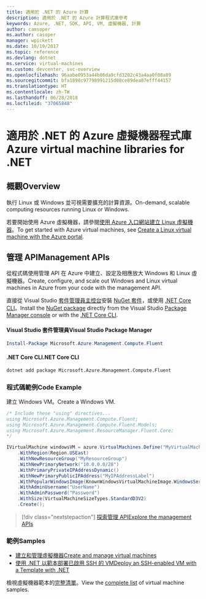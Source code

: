 ```yaml
---
title: 適用於 .NET 的 Azure 計算
description: 適用於 .NET 的 Azure 計算程式庫參考
keywords: Azure, .NET, SDK, API, VM, 虛擬機器, 計算
author: camsoper
ms.author: casoper
manager: wpickett
ms.date: 10/19/2017
ms.topic: reference
ms.devlang: dotnet
ms.service: virtual-machines
ms.custom: devcenter, svc-overview
ms.openlocfilehash: 96aabe0953a44b86da9cfd3202c43a4aa0f08a89
ms.sourcegitcommit: bfa1898c97798991215d08ce89dea87efff44157
ms.translationtype: HT
ms.contentlocale: zh-TW
ms.lasthandoff: 06/28/2018
ms.locfileid: "37065848"
---
```

# <a name="azure-virtual-machine-libraries-for-net"></a><span data-ttu-id="1d18b-104">適用於 .NET 的 Azure 虛擬機器程式庫</span><span class="sxs-lookup"><span data-stu-id="1d18b-104">Azure virtual machine libraries for .NET</span></span>

## <a name="overview"></a><span data-ttu-id="1d18b-105">概觀</span><span class="sxs-lookup"><span data-stu-id="1d18b-105">Overview</span></span>

<span data-ttu-id="1d18b-106">執行 Linux 或 Windows 並可視需要擴充的計算資源。</span><span class="sxs-lookup"><span data-stu-id="1d18b-106">On-demand, scalable computing resources running Linux or Windows.</span></span>

<span data-ttu-id="1d18b-107">若要開始使用 Azure 虛擬機器，請參閱[使用 Azure 入口網站建立 Linux 虛擬機器](https://review.docs.microsoft.com/azure/virtual-machines/linux/quick-create-portal)。</span><span class="sxs-lookup"><span data-stu-id="1d18b-107">To get started with Azure virtual machines, see [Create a Linux virtual machine with the Azure portal](https://review.docs.microsoft.com/azure/virtual-machines/linux/quick-create-portal).</span></span>

## <a name="management-apis"></a><span data-ttu-id="1d18b-108">管理 API</span><span class="sxs-lookup"><span data-stu-id="1d18b-108">Management APIs</span></span>

<span data-ttu-id="1d18b-109">從程式碼使用管理 API 在 Azure 中建立、設定及相應放大 Windows 和 Linux 虛擬機器。</span><span class="sxs-lookup"><span data-stu-id="1d18b-109">Create, configure, and scale out Windows and Linux virtual machines in Azure from your code with the management API.</span></span>

<span data-ttu-id="1d18b-110">直接從 Visual Studio [套件管理員主控台][PackageManager]安裝 [NuGet 套件](https://www.nuget.org/packages/Microsoft.Azure.Management.Compute.Fluent)，或使用 [.NET Core CLI][DotNetCLI]。</span><span class="sxs-lookup"><span data-stu-id="1d18b-110">Install the [NuGet package](https://www.nuget.org/packages/Microsoft.Azure.Management.Compute.Fluent) directly from the Visual Studio [Package Manager console][PackageManager] or with the [.NET Core CLI][DotNetCLI].</span></span>

#### <a name="visual-studio-package-manager"></a><span data-ttu-id="1d18b-111">Visual Studio 套件管理員</span><span class="sxs-lookup"><span data-stu-id="1d18b-111">Visual Studio Package Manager</span></span>

```powershell
Install-Package Microsoft.Azure.Management.Compute.Fluent
```

#### <a name="net-core-cli"></a><span data-ttu-id="1d18b-112">.NET Core CLI</span><span class="sxs-lookup"><span data-stu-id="1d18b-112">.NET Core CLI</span></span>

```bash
dotnet add package Microsoft.Azure.Management.Compute.Fluent
```

### <a name="code-example"></a><span data-ttu-id="1d18b-113">程式碼範例</span><span class="sxs-lookup"><span data-stu-id="1d18b-113">Code Example</span></span>

<span data-ttu-id="1d18b-114">建立 Windows VM。</span><span class="sxs-lookup"><span data-stu-id="1d18b-114">Create a Windows VM.</span></span>

```csharp
/* Include these "using" directives...
using Microsoft.Azure.Management.Compute.Fluent;
using Microsoft.Azure.Management.Compute.Fluent.Models;
using Microsoft.Azure.Management.ResourceManager.Fluent.Core;
*/

IVirtualMachine windowsVM = azure.VirtualMachines.Define("MyVirtualMachine")
    .WithRegion(Region.USEast)
    .WithNewResourceGroup("MyResourceGroup")
    .WithNewPrimaryNetwork("10.0.0.0/28")
    .WithPrimaryPrivateIPAddressDynamic()
    .WithNewPrimaryPublicIPAddress("MyIPAddressLabel")
    .WithPopularWindowsImage(KnownWindowsVirtualMachineImage.WindowsServer2012R2Datacenter)
    .WithAdminUsername("UserName")
    .WithAdminPassword("Password")
    .WithSize(VirtualMachineSizeTypes.StandardD3V2)
    .Create();
```

> [!div class="nextstepaction"]
> [<span data-ttu-id="1d18b-115">探索管理 API</span><span class="sxs-lookup"><span data-stu-id="1d18b-115">Explore the management APIs</span></span>](https://docs.microsoft.com/dotnet/api/overview/azure/virtualmachines/management?view=azure-dotnet)

### <a name="samples"></a><span data-ttu-id="1d18b-116">範例</span><span class="sxs-lookup"><span data-stu-id="1d18b-116">Samples</span></span>

* [<span data-ttu-id="1d18b-117">建立和管理虛擬機器</span><span class="sxs-lookup"><span data-stu-id="1d18b-117">Create and manage virtual machines</span></span>](/dotnet/azure/dotnet-sdk-azure-virtual-machine-samples)
* [<span data-ttu-id="1d18b-118">使用 .NET 以範本部署已啟用 SSH 的 VM</span><span class="sxs-lookup"><span data-stu-id="1d18b-118">Deploy an SSH-enabled VM with a Template with .NET</span></span>](https://azure.microsoft.com/resources/samples/resource-manager-dotnet-template-deployment/)

<span data-ttu-id="1d18b-119">檢視虛擬機器範本的[完整清單](https://azure.microsoft.com/resources/samples/?platform=dotnet&term=VM)。</span><span class="sxs-lookup"><span data-stu-id="1d18b-119">View the [complete list](https://azure.microsoft.com/resources/samples/?platform=dotnet&term=VM) of virtual machine samples.</span></span>

[PackageManager]: https://docs.microsoft.com/nuget/tools/package-manager-console
[DotNetCLI]: https://docs.microsoft.com/dotnet/core/tools/dotnet-add-package
